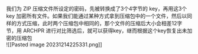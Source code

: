 我们为 ZIP 压缩文件所设定的密码，先被转换成了3个4字节的  key，再用这3个 key 加密所有文件。如果我们能通过某种方式拿到压缩包中的一个文件，然后以同样的方式压缩，此时两个压缩包中相同的，那个文件的压缩后大小会相差12字节，用 ARCHPR 进行对比筛选后，就可以获得key，继而根据这个key恢复出未加密的压缩包  
![[Pasted image 20231214225331.png]]
